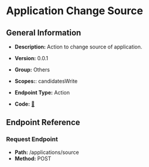 # Application Change Source

## General Information

- **Description:** Action to change source of application.

- **Version:** 0.0.1
- **Group:** Others
- **Scopes:**: candidatesWrite
- **Endpoint Type:** Action
- **Code:** [🔗](https://github.com/NangoHQ/integration-templates/tree/main/integrations/ashby/actions/application-change-source.ts)

## Endpoint Reference

### Request Endpoint

- **Path:** /applications/source
- **Method:** POST
